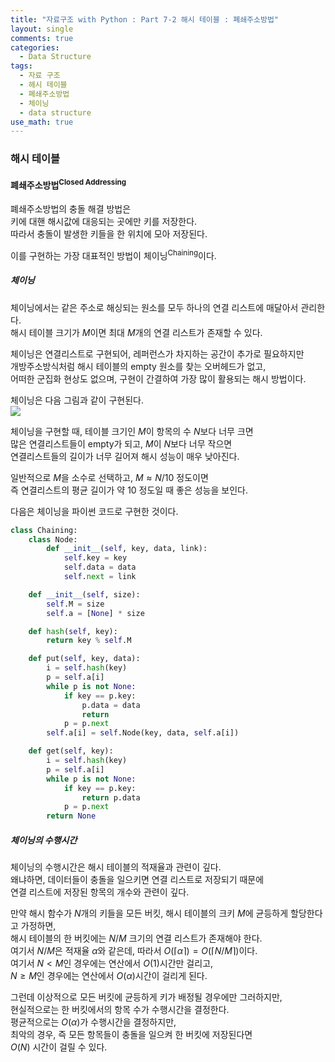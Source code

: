 ```yaml
---
title: "자료구조 with Python : Part 7-2 해시 테이블 : 폐쇄주소방법"
layout: single
comments: true
categories:
  - Data Structure
tags:
  - 자료 구조
  - 헤시 테이블
  - 폐쇄주소방법
  - 체이닝
  - data structure
use_math: true
---
```


### 해시 테이블


#### 폐쇄주소방법<sup>Closed Addressing</sup>
폐쇄주소방법의 충돌 해결 방법은  
키에 대핸 해시값에 대응되는 곳에만 키를 저장한다.  
따라서 충돌이 발생한 키들을 한 위치에 모아 저장된다.

이를 구현하는 가장 대표적인 방법이 체이닝<sup>Chaining</sup>이다.

##### 체이닝
체이닝에서는 같은 주소로 해싱되는 원소를 모두 하나의 연결 리스트에 매달아서 관리한다.  
해시 테이블 크기가 $M$이면 최대 $M$개의 연결 리스트가 존재할 수 있다.

체이닝은 연결리스트로 구현되어, 레퍼런스가 차지하는 공간이 추가로 필요하지만  
개방주소방식처럼 해시 테이블의 empty 원소를 찾는 오버헤드가 없고,  
어떠한 군집화 현상도 없으며, 구현이 간결하여 가장 많이 활용되는 해시 방법이다.

체이닝은 다음 그림과 같이 구현된다.  
![](https://img1.daumcdn.net/thumb/R1280x0/?scode=mtistory2&fname=http%3A%2F%2Fcfile25.uf.tistory.com%2Fimage%2F273BBA4453A0179F246DD3)

체이닝을 구현할 때, 테이블 크기인 $M$이 항목의 수 $N$보다 너무 크면  
많은 연결리스트들이 empty가 되고, $M$이 $N$보다 너무 작으면  
연결리스트들의 길이가 너무 길어져 해시 성능이 매우 낮아진다.

일반적으로 $M$을 소수로 선택하고, $M \approx N/10$ 정도이면  
즉 연결리스트의 평균 길이가 약 10 정도일 때 좋은 성능을 보인다.

다음은 체이닝을 파이썬 코드로 구현한 것이다.
```python
class Chaining:
    class Node:
        def __init__(self, key, data, link):
            self.key = key
            self.data = data
            self.next = link

    def __init__(self, size):
        self.M = size
        self.a = [None] * size

    def hash(self, key):
        return key % self.M

    def put(self, key, data):
        i = self.hash(key)
        p = self.a[i]
        while p is not None:
            if key == p.key:
                p.data = data
                return
            p = p.next
        self.a[i] = self.Node(key, data, self.a[i])

    def get(self, key):
        i = self.hash(key)
        p = self.a[i]
        while p is not None:
            if key == p.key:
                return p.data
            p = p.next
        return None

```

##### 체이닝의 수행시간
체이닝의 수행시간은 해시 테이블의 적재율과 관련이 깊다.  
왜냐하면, 데이터들이 충돌을 일으키면 연결 리스트로 저장되기 때문에  
연결 리스트에 저장된 항목의 개수와 관련이 깊다.  

만약 해시 함수가 $N$개의 키들을 모든 버킷, 해시 테이블의 크키 $M$에 균등하게 할당한다고 가정하면,  
해시 테이블의 한 버킷에는 $N/M$ 크기의 연결 리스트가 존재해야 한다.  
여기서 $N/M$은 적재율 $\alpha$와 같은데, 따라서 $O(\lceil \alpha \rceil) = O(\lceil N/M \rceil)$이다.  
여기서 $N < M$인 경우에는 연산에서 $O(1)$시간만 걸리고,  
$N \ge M$인 경우에는 연산에서 $O(\alpha)$시간이 걸리게 된다.

그런데 이상적으로 모든 버킷에 균등하게 키가 배정될 경우에만 그러하지만,  
현실적으로는 한 버킷에서의 항목 수가 수행시간을 결정한다.  
평균적으로는 $O(\alpha)$가 수행시간을 결정하지만,  
최악의 경우, 즉 모든 항목들이 충돌을 일으켜 한 버킷에 저장된다면  
$O(N)$ 시간이 걸릴 수 있다.
